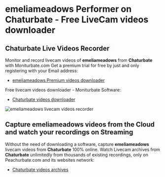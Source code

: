 # emeliameadows Performer on Chaturbate - Free LiveCam videos downloader

## Chaturbate Live Videos Recorder

Monitor and record livecam videos of **emeliameadows** from **Chaturbate** with Moniturbate.com
Get a premium trial for free by just and only registering with your Email address:
* [emeliameadows Premium videos downloader](https://moniturbate.com/request-demo-licence-key.html)

Free livecam videos downloader - Moniturbate Software:
* [Chaturbate videos downloader](https://moniturbate.com/moniturbate-download-software.html)

![emeliameadows livecam videos recorder](https://peachurnet.com/templates/moniturbate-software.png)


## Capture emeliameadows videos from the Cloud and watch your recordings on Streaming

Without the need of downloading a software, capture **emeliameadows** livecam videos from **Chaturbate** 100% online.
Watch Livecam archives from **Chaturbate** unlimitedly from thousands of existing recordings, only on Peachurbate.com and its websites network:
* [Chaturbate videos archives](https://peachurnet.com/)